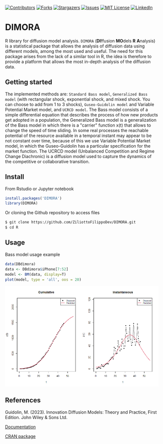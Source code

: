 <!-- PROJECT SHIELDS -->
<!--
*** I'm using markdown "reference style" links for readability.
*** Reference links are enclosed in brackets [ ] instead of parentheses ( ).
*** See the bottom of this document for the declaration of the reference variables
*** for contributors-url, forks-url, etc. This is an optional, concise syntax you may use.
*** https://www.markdownguide.org/basic-syntax/#reference-style-links
-->
[![Contributors][contributors-shield]][contributors-url]
[![Forks][forks-shield]][forks-url]
[![Stargazers][stars-shield]][stars-url]
[![Issues][issues-shield]][issues-url]
[![MIT License][license-shield]][license-url]
[![LinkedIn][linkedin-shield]][linkedin-url]


# DIMORA
R library for diffusion model analysis. `DIMORA` (**DI**ffusion **MO**dels **R** **A**nalysis) is a statistical package that allows the analysis of diffusion data using different models, among the most used and useful. The need for this package arises from the lack of a similar tool in R, the idea is therefore to provide a platform that allows the most in-depth analysis of the diffusion data.

## Getting started

The implemented methods are: `Standard Bass model`, `Generalized Bass model` (with rectangular shock, exponential shock, and mixed shock. You can choose to add from 1 to 3 shocks), `Guseo-Guidolin model` and Variable Potential Market model, and `UCRCD model`. The Bass model consists of a simple differential equation that describes the process of how new products get adopted in a population, the Generalized Bass model is a generalization of the Bass model in which there is a "carrier" function x(t) that allows to change the speed of time sliding. In some real processes the reachable potential of the resource available in a temporal instant may appear to be not constant over time, because of this we use Variable Potential Market model, in which the Guseo-Guidolin has a particular specification for the market function. The UCRCD model (Unbalanced Competition and Regime Change Diachronic) is a diffusion model used to capture the dynamics of the competitive or collaborative transition.

## Install
From Rstudio or Jupyter notebook
```R
install.packages('DIMORA') 
library(DIMORA)
```

Or cloning the Github repository to access files

```bash
$ git clone https://github.com/ZiliottoFilippoDev/DIMORA.git
$ cd R
```

## Usage
Bass model usage example

```R
data(DBdimora)
data <- DBdimora$iPhone[7:52]
model <- BM(data, display=T)
plot(model, type = 'all', oos = 20)
```

![Plot example](Rplot.png)

## References
Guidolin, M. (2023). Innovation Diffusion Models: Theory and Practice, First Edition. John Wiley & Sons Ltd.

[Documentation](https://www.rdocumentation.org/packages/DIMORA/versions/0.3.0)

[CRAN package](https://CRAN.R-project.org/package=DIMORA)


[contributors-shield]: https://img.shields.io/github/contributors/ZiliottoFilippoDev/DIMORA.svg?style=for-the-badge
[contributors-url]: https://github.com/ZiliottoFilippoDev/DIMORA/graphs/contributors
[forks-shield]: https://img.shields.io/github/forks/ZiliottoFilippoDev/DIMORA.svg?style=for-the-badge
[forks-url]: https://github.com/ZiliottoFilippoDev/DIMORA/network/members
[stars-shield]: https://img.shields.io/github/stars/ZiliottoFilippoDev/DIMORA.svg?style=for-the-badge
[stars-url]: https://github.com/ZiliottoFilippoDev/DIMORA/stargazers
[issues-shield]: https://img.shields.io/github/issues/ZiliottoFilippoDev/DIMORA.svg?style=for-the-badge
[issues-url]: https://github.com/ZiliottoFilippoDev/DIMORA/issues
[license-shield]: https://img.shields.io/github/license/ZiliottoFilippoDev/DIMORA.svg?style=for-the-badge
[license-url]: https://github.com/ZiliottoFilippoDev/DIMORA/blob/main/LICENSE.md
[linkedin-shield]: https://img.shields.io/badge/-LinkedIn-black.svg?style=for-the-badge&logo=linkedin&colorB=555
[linkedin-url]: https://www.linkedin.com/in/ziliottofilippodev/
